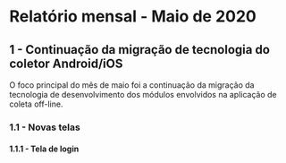 # Relatório mensal - Maio de 2020

## 1 - Continuação da migração de tecnologia do coletor Android/iOS

O foco principal do mês de maio foi a continuação da migração da tecnologia de desenvolvimento dos módulos envolvidos na aplicação de coleta off-line.

### 1.1 - Novas telas

#### 1.1.1 - Tela de login

